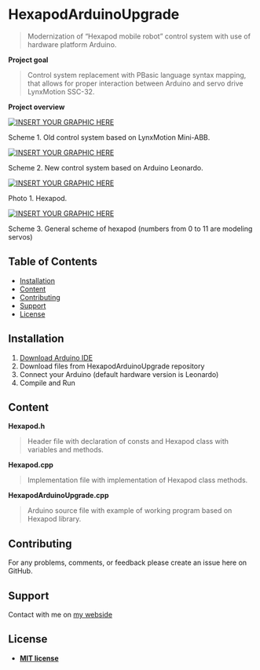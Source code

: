 # HexapodArduinoUpgrade
> Modernization of “Hexapod mobile robot” control system with use of hardware platform Arduino.

**Project goal**
>Control system replacement with PBasic language syntax mapping, that allows for proper interaction between Arduino and servo drive
>LynxMotion SSC-32. 
 
**Project overview**

[![INSERT YOUR GRAPHIC HERE](https://zapodaj.net/images/5ef540cbcaf3b.jpg)]()

Scheme 1. Old control system based on LynxMotion Mini-ABB.

[![INSERT YOUR GRAPHIC HERE](https://zapodaj.net/images/2424a1766f610.jpg)]()

Scheme 2. New control system based on Arduino Leonardo.

[![INSERT YOUR GRAPHIC HERE](https://zapodaj.net/images/ed166b3ae763e.jpg)]()

Photo 1. Hexapod.

[![INSERT YOUR GRAPHIC HERE](https://zapodaj.net/images/1e25ceb3ac588.jpg)]()

Scheme 3. General scheme of hexapod (numbers from 0 to 11 are modeling servos)

## Table of Contents

- [Installation](#installation)
- [Content](#content)
- [Contributing](#contributing)
- [Support](#support)
- [License](#license)

## Installation

1. [Download Arduino IDE](https://www.arduino.cc/en/main/software)
2. Download files from HexapodArduinoUpgrade repository
3. Connect your Arduino (default hardware version is Leonardo)
4. Compile and Run

## Content

**Hexapod.h**
> Header file with declaration of consts and Hexapod class with variables and methods.

**Hexapod.cpp**
> Implementation file with implementation of Hexapod class methods.

**HexapodArduinoUpgrade.cpp**
> Arduino source file with example of working program based on Hexapod library.

## Contributing
For any problems, comments, or feedback please create an issue here on GitHub.

## Support
Contact with me on [my webside](https://adasko18.github.io/)

## License

- **[MIT license](http://opensource.org/licenses/mit-license.php)**
